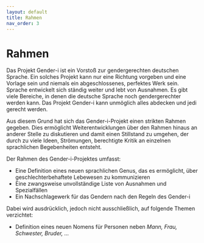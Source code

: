 ```yaml
---
layout: default
title: Rahmen
nav_order: 3
---
```

# Rahmen

Das Projekt Gender-i ist ein Vorstoß zur gendergerechten deutschen Sprache. Ein solches Projekt kann nur eine Richtung vorgeben und eine Vorlage sein und niemals ein abgeschlossenes, perfektes Werk sein. Sprache entwickelt sich ständig weiter und lebt von Ausnahmen. Es gibt viele Bereiche, in denen die deutsche Sprache noch gendergerechter werden kann. Das Projekt Gender-i kann unmöglich alles abdecken und jedi gerecht werden.

Aus diesem Grund hat sich das Gender-i-Projekt einen strikten Rahmen gegeben. Dies ermöglicht Weiterentwicklungen über den Rahmen hinaus an anderer Stelle zu diskutieren und damit einen Stillstand zu umgehen, der durch zu viele Ideen, Strömungen, berechtigte Kritik an einzelnen sprachlichen Begebenheiten entsteht.

Der Rahmen des Gender-i-Projektes umfasst:
- Eine Definition eines neuen sprachlichen Genus, das es ermöglicht, über geschlechterbehaftete Lebewesen zu kommunizieren
- Eine zwangsweise unvollständige Liste von Ausnahmen und Spezialfällen
- Ein Nachschlagewerk für das Gendern nach den Regeln des Gender-i

Dabei wird ausdrücklich, jedoch nicht ausschließlich, auf folgende Themen verzichtet:
- Definition eines neuen Nomens für Personen neben *Mann, Frau, Schwester, Bruder, …*